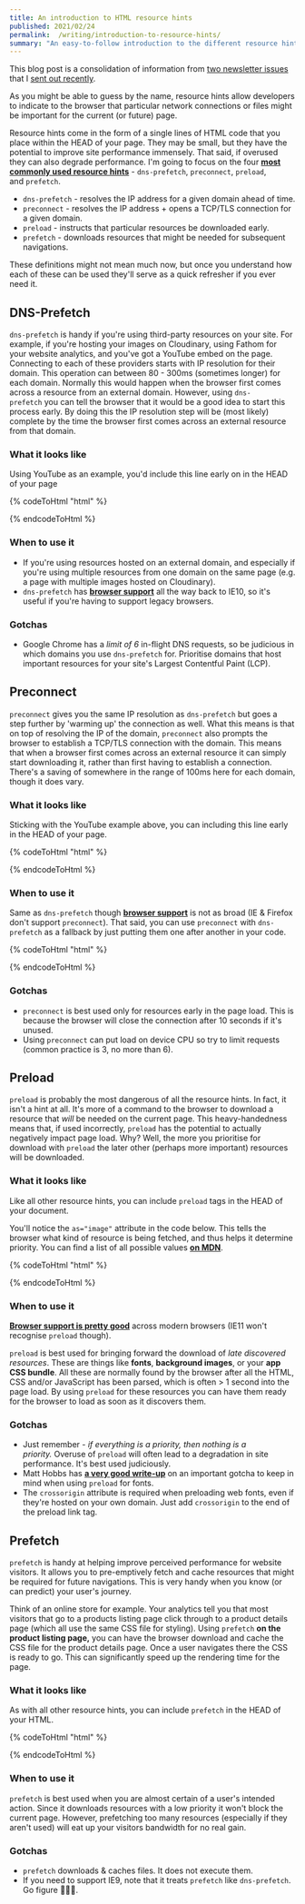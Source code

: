 ```yaml
---
title: An introduction to HTML resource hints
published: 2021/02/24
permalink:  /writing/introduction-to-resource-hints/
summary: "An easy-to-follow introduction to the different resource hints available to help improve web page performance."
---
```


This blog post is a consolidation of information from [two newsletter issues](https://optimised.email/issues/issue-9-resource-hints-part-1) that I [sent out recently](https://optimised.email/issues/issue-10-resource-hints-part-2).

As you might be able to guess by the name, resource hints allow developers to indicate to the browser that particular network connections or files might be important for the current (or future) page.

Resource hints come in the form of a single lines of HTML code that you place within the HEAD of your page. They may be small, but they have the potential to improve site performance immensely. That said, if overused they can also degrade performance. I'm going to focus on the four [**most commonly used resource hints**](https://almanac.httparchive.org/en/2020/resource-hints#hints-adoption) - `dns-prefetch`, `preconnect`, `preload`, and `prefetch`.

- `dns-prefetch` - resolves the IP address for a given domain ahead of time.
- `preconnect` - resolves the IP address + opens a TCP/TLS connection for a given domain.
- `preload` - instructs that particular resources be downloaded early.
- `prefetch` - downloads resources that might be needed for subsequent navigations.

These definitions might not mean much now, but once you understand how each of these can be used they'll serve as a quick refresher if you ever need it.

## **DNS-Prefetch**

`dns-prefetch` is handy if you're using third-party resources on your site. For example, if you're hosting your images on Cloudinary, using Fathom for your website analytics, and you've got a YouTube embed on the page. Connecting to each of these providers starts with IP resolution for their domain. This operation can between 80 - 300ms (sometimes longer) for each domain. Normally this would happen when the browser first comes across a resource from an external domain. However, using `dns-prefetch` you can tell the browser that it would be a good idea to start this process early. By doing this the IP resolution step will be (most likely) complete by the time the browser first comes across an external resource from that domain.

### **What it looks like**

Using YouTube as an example, you'd include this line early on in the HEAD of your page

<!-- markdownlint-disable -->
{% codeToHtml "html" %}
<link rel="dns-prefetch" href="https://www.youtube.com">
{% endcodeToHtml %}
<!-- markdownlint-enable -->

### **When to use it**

- If you're using resources hosted on an external domain, and especially if you're using multiple resources from one domain on the same page (e.g. a page with multiple images hosted on Cloudinary).
- `dns-prefetch` has [**browser support**](https://caniuse.com/link-rel-dns-prefetch) all the way back to IE10, so it's useful if you're having to support legacy browsers.

### **Gotchas**

- Google Chrome has a *limit of 6* in-flight DNS requests, so be judicious in which domains you use `dns-prefetch` for. Prioritise domains that host important resources for your site's Largest Contentful Paint (LCP).

## **Preconnect**

`preconnect` gives you the same IP resolution as `dns-prefetch` but goes a step further by 'warming up' the connection as well. What this means is that on top of resolving the IP of the domain, `preconnect` also prompts the browser to establish a TCP/TLS connection with the domain. This means that when a browser first comes across an external resource it can simply start downloading it, rather than first having to establish a connection. There's a saving of somewhere in the range of 100ms here for each domain, though it does vary.

### **What it looks like**

Sticking with the YouTube example above, you can including this line early in the HEAD of your page.

<!-- markdownlint-disable -->
{% codeToHtml "html" %}
<link rel="preconnect" href="https://www.youtube.com">
{% endcodeToHtml %}
<!-- markdownlint-enable -->

### **When to use it**

Same as `dns-prefetch` though [**browser support**](https://caniuse.com/link-rel-preconnect) is not as broad (IE & Firefox don't support `preconnect`). That said, you can use `preconnect` with `dns-prefetch` as a fallback by just putting them one after another in your code.

<!-- markdownlint-disable -->
{% codeToHtml "html" %}
<link rel="preconnect" href="https://www.youtube.com">
<link rel="dns-prefetch" href="https://www.youtube.com">
{% endcodeToHtml %}
<!-- markdownlint-enable -->

### **Gotchas**

- `preconnect` is best used only for resources early in the page load. This is because the browser will close the connection after 10 seconds if it's unused.
- Using `preconnect` can put load on device CPU so try to limit requests (common practice is 3, no more than 6).

## **Preload**

`preload` is probably the most dangerous of all the resource hints. In fact, it isn't a hint at all. It's more of a command to the browser to download a resource that *will* be needed on the current page. This heavy-handedness means that, if used incorrectly, `preload` has the potential to actually negatively impact page load. Why? Well, the more you prioritise for download with `preload` the later other (perhaps more important) resources will be downloaded.

### **What it looks like**

Like all other resource hints, you can include `preload` tags in the HEAD of your document.

You'll notice the `as="image"` attribute in the code below. This tells the browser what kind of resource is being fetched, and thus helps it determine priority. You can find a list of all possible values [**on MDN**](https://developer.mozilla.org/en-US/docs/Web/HTML/Element/link#attr-as).

<!-- markdownlint-disable -->
{% codeToHtml "html" %}
<link rel="preload" href="main-image.webp" as="image" type="image/webp" />
{% endcodeToHtml %}
<!-- markdownlint-enable -->

### **When to use it**

[**Browser support is pretty good**](https://caniuse.com/link-rel-preload) across modern browsers (IE11 won't recognise `preload` though).

`preload` is best used for bringing forward the download of *late discovered resources*. These are things like **fonts**, **background images**, or your **app CSS bundle**. All these are normally found by the browser after all the HTML, CSS and/or JavaScript has been parsed, which is often > 1 second into the page load. By using `preload` for these resources you can have them ready for the browser to load as soon as it discovers them.

### **Gotchas**

- Just remember - *if everything is a priority, then nothing is a priority.* Overuse of `preload` will often lead to a degradation in site performance. It's best used judiciously.
- Matt Hobbs has [**a very good write-up**](https://nooshu.github.io/blog/2021/01/23/the-importance-of-font-face-source-order-when-used-with-preload/) on an important gotcha to keep in mind when using `preload` for fonts.
- The `crossorigin` attribute is required when preloading web fonts, even if they're hosted on your own domain. Just add `crossorigin` to the end of the preload link tag.

## **Prefetch**

`prefetch` is handy at helping improve perceived performance for website visitors. It allows you to pre-emptively fetch and cache resources that might be required for future navigations. This is very handy when you know (or can predict) your user's journey.

Think of an online store for example. Your analytics tell you that most visitors that go to a products listing page click through to a product details page (which all use the same CSS file for styling). Using `prefetch` **on the product listing page,** you can have the browser download and cache the CSS file for the product details page. Once a user navigates there the CSS is ready to go. This can significantly speed up the rendering time for the page.

### **What it looks like**

As with all other resource hints, you can include `prefetch` in the HEAD of your HTML.

<!-- markdownlint-disable -->
{% codeToHtml "html" %}
<link rel="prefetch" href="/css/product.css" />
{% endcodeToHtml %}
<!-- markdownlint-enable -->

### **When to use it**

`prefetch` is best used when you are almost certain of a user's intended action. Since it downloads resources with a low priority it won't block the current page. However, prefetching too many resources (especially if they aren't used) will eat up your visitors bandwidth for no real gain.

### **Gotchas**

- `prefetch` downloads & caches files. It does not execute them.
- If you need to support IE9, note that it treats `prefetch` like `dns-prefetch`. Go figure 🤷🏾‍♂️.
